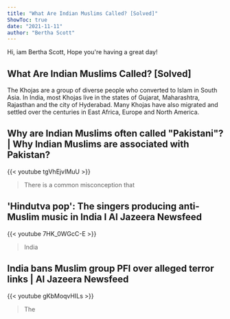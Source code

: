 ```yaml
---
title: "What Are Indian Muslims Called? [Solved]"
ShowToc: true 
date: "2021-11-11"
author: "Bertha Scott" 
---
```


Hi, iam Bertha Scott, Hope you're having a great day!
## What Are Indian Muslims Called? [Solved]
 The Khojas are a group of diverse people who converted to Islam in South Asia. In India, most Khojas live in the states of Gujarat, Maharashtra, Rajasthan and the city of Hyderabad. Many Khojas have also migrated and settled over the centuries in East Africa, Europe and North America.

## Why are Indian Muslims often called "Pakistani"? | Why Indian Muslims are associated with Pakistan?
{{< youtube tgVhEjvIMuU >}}
>There is a common misconception that 

## 'Hindutva pop': The singers producing anti-Muslim music in India I Al Jazeera Newsfeed
{{< youtube 7HK_0WGcC-E >}}
>India

## India bans Muslim group PFI over alleged terror links | Al Jazeera Newsfeed
{{< youtube gKbMoqvHILs >}}
>The 

